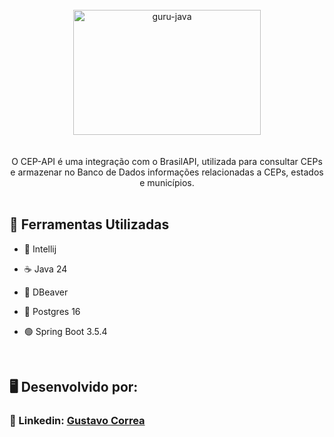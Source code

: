 <div align="center"> <br> 
  <img align="center" alt="guru-java" height="200" width="300" src="https://cdn.jsdelivr.net/gh/devicons/devicon@latest/icons/spring/spring-original.svg" />
</div> <br>  <br> 


<div align="center">
  O CEP-API é uma integração com o BrasilAPI, utilizada para consultar CEPs e armazenar no Banco de Dados informações relacionadas a CEPs, estados e municípios.
</div>


 <br> 


## 🚀 Ferramentas Utilizadas

* 🔵 Intellij

* ☕️ Java 24

* 🦫 DBeaver

* 🐘 Postgres 16

* 🟢 Spring Boot 3.5.4


 <br> 


## 🖥️ Desenvolvido por:

### 📝 Linkedin: [Gustavo Correa](https://www.linkedin.com/in/gustavo-chauar-correa-946168269/)
